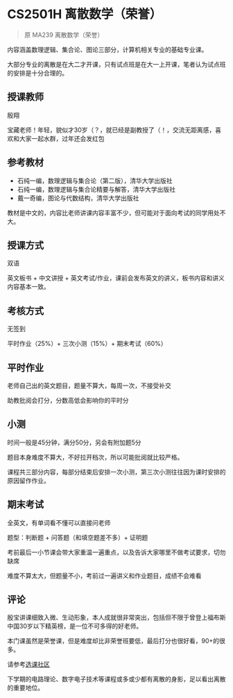 
# CS2501H 离散数学（荣誉）

>原 MA239 离散数学（荣誉）

内容涵盖数理逻辑、集合论、图论三部分，计算机相关专业的基础专业课。

大部分专业的离散是在大二才开课，只有试点班是在大一上开课，笔者认为试点班的安排是十分合理的。

## 授课教师
殷翔

宝藏老师！年轻，貌似才30岁（？，就已经是副教授了（！，交流无距离感，喜欢和大家一起水群，过年还会发红包

## 参考教材
* 石纯一编，数理逻辑与集合论（第二版），清华大学出版社
* 石纯一编，数理逻辑与集合论精要与解答，清华大学出版社
* 戴一奇编，图论与代数结构，清华大学出版社

教材是中文的，内容比老师讲课内容丰富不少，但可能对于面向考试的同学用处不大。

## 授课方式
双语

英文板书 + 中文讲授 + 英文考试/作业，课前会发布英文的讲义，板书内容和讲义内容基本一致。

## 考核方式
无签到

平时作业（25%）+ 三次小测（15%）+ 期末考试（60%）
## 平时作业
老师自己出的英文题目，题量不算大，每周一次，不接受补交

助教批阅会打分，分数高低会影响你的平时分

## 小测
时间一般是45分钟，满分50分，另会有附加题5分

题目本身难度不算大，不好拉开档次，所以可能批阅就比较严格。

课程共三部分内容，每部分结束后安排一次小测，第三次小测往往因为课时安排的原因留作作业。

## 期末考试
全英文，有单词看不懂可以直接问老师

题型：判断题 + 问答题（和填空题差不多）+ 证明题

考前最后一小节课会带大家重温一遍重点，以及告诉大家哪里不做考试要求，切勿缺席

难度不算太大，但题量不小，考前过一遍讲义和作业题目，成绩不会难看

## 评论

殷宝讲课细致入微、生动形象，本人成就很非常突出，包括但不限于曾登上福布斯中国30岁以下精英榜，是一位不可多得的好老师。

本门课虽然是荣誉课，但是难度却比非荣誉班要低，最后打分也很好看，90+的很多。

请参考[选课社区](https://course.sjtu.plus/course/12295)

下学期的电路理论、数字电子技术等课程或多或少都有离散的身影，足以看出离散的重要地位。

